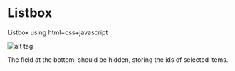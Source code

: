 # Listbox
Listbox using html+css+javascript 

![alt tag](https://raw.githubusercontent.com/matheusevangelista/Listbox/master/listbox.jpg)

The field at the bottom, should be hidden, storing the ids of selected items.
